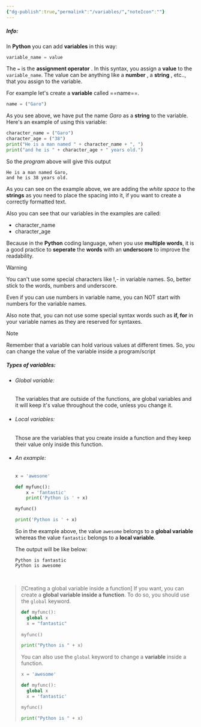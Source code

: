 ```yaml
---
{"dg-publish":true,"permalink":"/variables/","noteIcon":""}
---
```


##### Info:
In **Python** you can add **variables** in this way: 

```Python
variable_name = value
```

The `=` is the **assignment operator** . In this syntax, you assign a **value** to the `variable_name`. The value can be anything like a **number** , a **string** , etc.., that you assign to the variable. 

For example let's create a **variable** called ==name==.

```Python
name = ("Garo")
```

As you see above, we have put the name *Garo* as a **string** to the variable. Here's an example of using this variable:

```Python
character_name = ("Garo")
character_age = ("38")
print("He is a man named " + character_name + ", ")
print("and he is " + character_age + " years old.")
```

So the *program* above will give this output

```
He is a man named Garo,
and he is 38 years old.
```

As you can see on the example above, we are adding the *white space* to the **strings** as you need to place the spacing into it, if you want to create a correctly formatted text.

Also you can see that our variables in the examples are called:
- character_name
- character_age

Because in the **Python** coding language, when you use **multiple words**, it is a good practice to **seperate** the **words** with an **underscore** to improve the readability.

>[!Warning]
>You can't use some special characters like !,- in variable names. So, better stick to the words, numbers and underscore.
>
>Even if you can use numbers in variable name, you can NOT start with numbers for the variable names.
>
>Also note that, you can not use some special syntax words such as **if, for** in your variable names as they are reserved for syntaxes.


> [!note]
> Remember that a variable can hold various values at different times. So, you can change the value of the variable inside a program/script

##### Types of variables:
- ###### Global variable:
	The variables that are outside of the functions, are global variables and it will keep it's value throughout the code, unless you change it.

- ###### Local variables:
	Those are the variables that you create inside a function and they keep their value only inside this function.

- ###### An example:
	```Python
	x = 'awesone'
	
	def myfunc():
		x = 'fantastic'
		print('Python is ' + x)
	
	myfunc()
	
	print('Python is ' + x)
	```

	So in the example above, the value `awesome` belongs to a **global variable** whereas the value `fantastic` belongs to a **local variable**.
	
	The output will be like below:
	
	```
	Python is fantastic
	Python is awesome
	```

<br>

> [!Creating a global variable inside a function]
> If you want, you can create a **global variable inside a function**. To do so, you should use the `global` keyword.
> 
> ```Python
> def myfunc():
> 	global x
> 	x = "fantastic"
> 	
> myfunc()
> 
> print("Python is " + x)
> ```
> You can also use the `global` keyword to change a **variable** inside a function. 
> 
> ```Python
> x = 'awesome'
> 
> def myfunc():
> 	global x
> 	x = 'fantastic'
> 
> myfunc()
> 
> print("Python is " + x)
> ```


 


